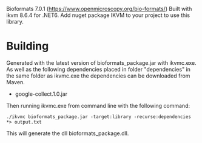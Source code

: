 Bioformats 7.0.1 (https://www.openmicroscopy.org/bio-formats/) Built with ikvm 8.6.4 for .NET6.
Add nuget package IKVM to your project to use this library.

# Building
Generated with the latest version of bioformats_package.jar with ikvmc.exe. As well as the following dependencies placed in folder "dependencies" in the same folder as ikvmc.exe the dependencies can be downloaded from Maven.
- google-collect.1.0.jar

Then running ikvmc.exe from command line with the following command:

```./ikvmc bioformats_package.jar -target:library -recurse:dependencies *> output.txt```

This will generate the dll bioformats_package.dll.
